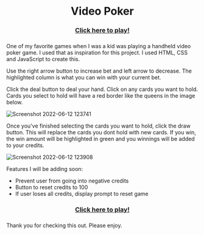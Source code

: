 <h1 align="center">Video Poker</h1> <div align="center"><h3><a href="https://koreynichols.github.io/video-poker/">Click here to play!</a><h3></div>
<p>One of my favorite games when I was a kid was playing a handheld video poker game. I used that as inspiration for this project. I used HTML, CSS and JavaScript to create this.</p>

<p>Use the right arrow button to increase bet and left arrow to decrease. The highlighted column is what you can win with your current bet.</p>
Click the deal button to deal your hand. Click on any cards you want to hold. Cards you select to hold will have a red border like the queens in the image below.

![Screenshot 2022-06-12 123741](https://user-images.githubusercontent.com/26910936/173251044-3f86f663-c840-4b81-9cae-b8148fde4323.png)

Once you've finished selecting the cards you want to hold, click the draw button. This will replace the cards you dont hold with new cards. If you win, the win amount will be highlighted in green and you winnings will be added to your credits.

![Screenshot 2022-06-12 123908](https://user-images.githubusercontent.com/26910936/173251048-80d7a587-bf6e-4c98-be90-a4f56df7ae1c.png)

Features I will be adding soon:
- Prevent user from going into negative credits
- Button to reset credits to 100
- If user loses all credits, display prompt to reset game

<div align="center"><h3><a href="https://koreynichols.github.io/video-poker/">Click here to play!</a><h3></div>
Thank you for checking this out. Please enjoy.
